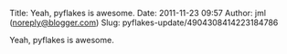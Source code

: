 Title: Yeah, pyflakes is awesome.
Date: 2011-11-23 09:57
Author: jml (noreply@blogger.com)
Slug: pyflakes-update/4904308414223184786

Yeah, pyflakes is awesome.

